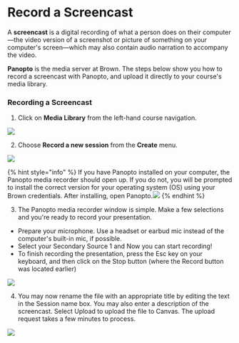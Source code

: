 # Record a Screencast

A **screencast** is a digital recording of what a person does on their computer—the video version of a screenshot or picture of something on your computer's screen—which may also contain audio narration to accompany the video. 

**Panopto** is the media server at Brown. The steps below show you how to record a screencast with  Panopto, and upload it directly to your course's media library. 

### Recording a Screencast 

1. Click on **Media Library** from the left-hand course navigation.

![](https://lh4.googleusercontent.com/SH9VNTqdJOXzJ3QbI1HYDs3nXEmDsUYDTh3NdP7GIwN5iRxL_BFEPmaAFM9tKbY5nSLvp-zfBkGpclOgO5FdgmPNjt6i-TrrZLoCJ8n1tc-L68Ql5DdNuVrouf10BAIVo8JvgKtt)



2. Choose **Record a new session** from the **Create** menu.

![](https://lh4.googleusercontent.com/cq4-Hhls0FVhGq78RKbbvBkg2Is1cgdniamHakSugZaOFRWr_9A5AwXCG8OMpLckDyb8GpG5mRwK2WAb9s5lEWpgQVZ4uwTpsnQIPJmUvooTxVrMFjz5dDGCZ8hOAEue4v13flBK)

{% hint style="info" %}
If you have Panopto installed on your computer, the Panopto media recorder should open up. If you do not, you will be prompted to install the correct version for your operating system \(OS\) using your Brown credentials. After installing, open Panopto.![](https://lh6.googleusercontent.com/fSj5lvmeOyBAj5h_ztC2U0sk1EaZ2FdTLnm7a6CCNs1dVT0Jt0ADhibYd0EkjWojJLQKWS3K72-vYBn9oYCI5s-3ipVXGiAYudaKBGvsHOr_FaRXvfZC5aMP4dPat5Bbws6OTBnS)
{% endhint %}

3. The Panopto media recorder window is simple. Make a few selections and you're ready to record your presentation.

* Prepare your microphone. Use a headset or earbud mic instead of the computer's built-in mic, if possible.
* Select your Secondary Source 1 and Now you can start recording!
* To finish recording the presentation, press the Esc key on your keyboard, and then click on the Stop button \(where the Record button was located earlier\)

 ![](https://lh5.googleusercontent.com/Ud2VC9HL0xzWwXIfrnYEIiW-hiRJoYezigUAq9oniu2TenIp57NENyTFU6hObS_1UNq1DpaX-_dPp8NmDQjAMCzp9v_yOqvVWJTd9efc5OyvnkSocatzDcfNrqQ-4k-kuF4rkdc_)

4. You may now rename the file with an appropriate title by editing the text in the Session name box. You may also enter a description of the screencast. Select Upload to upload the file to Canvas. The upload request takes a few minutes to process.

![](https://lh5.googleusercontent.com/MxqRmcxZcp-HkS_oQNF7eH54kNGUWbEwl2Z8X_Wo-xDhmgAcuzFX75WZVO1Wx93M-qh2tRcTb289zrSvyvJm0zoyIMQmFKarUt4lYTwq8WJPP1VmFCDBsiBTQo7r2sn7u6uEoTDi)

